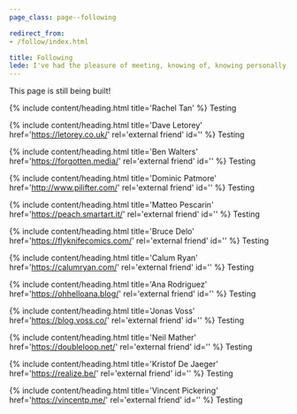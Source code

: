 ```yaml
---
page_class: page--following

redirect_from:
- /follow/index.html

title: Following
lede: I've had the pleasure of meeting, knowing of, knowing personally, and spending great time with a lot of amazing people that have inspired me in different ways over my years on this Earth. Here are a handful of them.
---
```


This page is still being built!

{% include content/heading.html title='Rachel Tan' %}
Testing

{% include content/heading.html title='Dave Letorey' href='https://letorey.co.uk/' rel='external friend' id='' %}
Testing

{% include content/heading.html title='Ben Walters' href='https://forgotten.media/' rel='external friend' id='' %}
Testing

{% include content/heading.html title='Dominic Patmore' href='http://www.pilifter.com/' rel='external friend' id='' %}
Testing

{% include content/heading.html title='Matteo Pescarin' href='https://peach.smartart.it/' rel='external friend' id='' %}
Testing

{% include content/heading.html title='Bruce Delo' href='https://flyknifecomics.com/' rel='external friend' id='' %}
Testing

{% include content/heading.html title='Calum Ryan' href='https://calumryan.com/' rel='external friend' id='' %}
Testing

{% include content/heading.html title='Ana Rodriguez' href='https://ohhelloana.blog/' rel='external friend' id='' %}
Testing

{% include content/heading.html title='Jonas Voss' href='https://blog.voss.co/' rel='external friend' id='' %}
Testing

{% include content/heading.html title='Neil Mather' href='https://doubleloop.net/' rel='external friend' id='' %}
Testing

{% include content/heading.html title='Kristof De Jaeger' href='https://realize.be/' rel='external friend' id='' %}
Testing

{% include content/heading.html title='Vincent Pickering' href='https://vincentp.me/' rel='external friend' id='' %}
Testing

